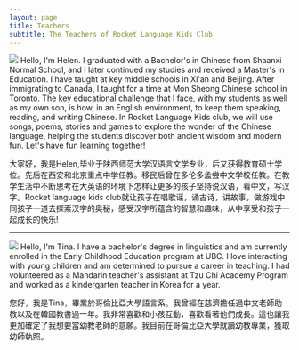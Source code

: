 ```yaml
---
layout: page
title: Teachers
subtitle: The Teachers of Rocket Language Kids Club
---
```



<img class="profile-picture" src="../img/hong-lores.jpg"/>
       Hello, I'm Helen. I graduated with a Bachelor's in Chinese from Shaanxi Normal School, and I later continued my studies and received a Master's in Education. I have taught at key middle schools in Xi'an and Beijing. After immigrating to Canada, I taught for a time at Mon Sheong Chinese school in Toronto. The key educational challenge that I face, with my students as well as my own son, is how, in an English environment, to keep them speaking, reading, and writing Chinese. In Rocket Language Kids club, we will use songs, poems, stories and games to explore the wonder of the Chinese language, helping the students discover both ancient wisdom and modern fun. Let's have fun learning together!

大家好，我是Helen,毕业于陕西师范大学汉语言文学专业，后又获得教育硕士学位。先后在西安和北京重点中学任教。移民后曾在多伦多孟尝中文学校任教。在教学生活中不断思考在大英语的环境下怎样让更多的孩子坚持说汉语，看中文，写汉字。Rocket language kids club就让孩子在唱歌谣，诵古诗，讲故事，做游戏中同孩子一道去探索汉字的奥秘，感受汉字所蕴含的智慧和趣味，从中享受和孩子一起成长的快乐!

<hr>


<img class="profile-picture" src="../img/tina-lores.png"/>
Hello, I'm Tina. I have a bachelor's degree in linguistics and am currently enrolled in the Early Childhood Education program at UBC. I love interacting with young children and am determined to pursue a career in teaching. I had volunteered as a Mandarin teacher's assistant at Tzu Chi Academy Program and worked as a kindergarten teacher in Korea for a year.

您好，我是Tina，畢業於哥倫比亞大學語言系。我曾經在慈濟擔任過中文老師助教以及在韓國教書過一年。我非常喜歡和小孩互動，喜歡看著他們成長。這也讓我更加確定了我想要當幼教老師的意願。我目前在哥倫比亞大學就讀幼教專業，獲取幼師執照。

